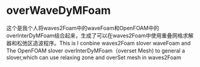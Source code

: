 # overWaveDyMFoam
这个是我个人将waves2Foam中的waveFoam和OpenFOAM中的overInterDyMFoam结合起来，生成了可以在waves2Foam中使用重叠网格求解器和松弛区造波程序。This is I conbine waves2Foam slover waveFoam and The OpenFOAM slover overInterDyMFoam（overset Mesh) to general a slover,which can use relaxing zone and overSet mesh in waves2Foam
